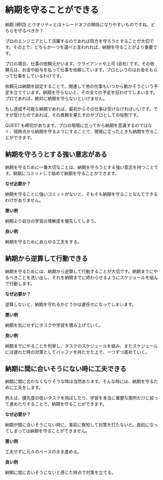 # 納期を守ることができる

納期 (締切) とクオリティとはトレードオフの関係になりやすいものですね。どちらを守るべきか？

プロのエンジニアとして活躍するのであれば両方を守ろうとすることが大切です。その上で、どちらか一つを選べと言われれば、納期を守ることがより重要です。

プロの場合、仕事の依頼元がいます。クライアントや上司 (会社) です。その依頼元は、お金や給与を払って仕事を依頼しています。プロというのはお金をもらって仕事をしているわけです。

依頼元は納期を設定することで、関連して他の仕事もいつから動かそうという予定を立てています。納期を守らないと、その全ての予定を狂わせてしまいます。プロであれば、絶対に納期を守らないといけません。

もし達成不可能な納期であれば、最初からその仕事は受けなければいいです。ですが受けたのであれば、その責務を果たすのがプロとしての役割です。

QUEST も締切があります。プロの現場に立ってから納期を意識するのではなく、現時点から納期を守るようにすることで、現場に立ったときも納期を守ることができます。

## 納期を守ろうとする強い意志がある

納期を守るために一番大切なことは、納期を守ろうとする強い意志を持つことです。納期にコミットして始めて納期を守ることができます。

**なぜ必要か？**

納期を守ることに強いコミットがないと、そもそも納期を守ることなんてできるわけがありません。

**悪い例**

納期より自分の学習の理解度を優先してしまう。

**良い例**

納期を守るためにあらゆる工夫をする。

## 納期から逆算して行動できる

納期を守るためには、納期から逆算して行動することが大切です。納期までにやるべきことを洗い出し、それを納期までに終わらせるようにスケジュールを組んで行動します。

**なぜ必要か？**

逆算しないと、納期を守れるかどうかは運任せになってしまいます。

**悪い例**

納期を気にせずにタスクや学習を積み上げていく。

**良い例**

納期までにやることを列挙し、タスクのスケジュールを組み、またスケジュールには遅れた時の対策としてバッファを持たせた上で、一つずつ進めていく。

## 納期に間に合いそうにない時に工夫できる

納期に間に合わなくなりそうな時は当然あります。そんな時には、納期を守るために工夫をします。

例えば、優先度の低いタスクを飛ばしたり、学習を本当に重要な箇所だけに絞って進めたりすることで、納期を守ることができます。

**なぜ必要か？**

納期が間に合いそうにない時に、事前に察知して対策を打たないと、直前になってしまっては納期を守ることができません。

**悪い例**

工夫せずに元々のペースのまま進める。

**良い例**

納期に間に合いそうにないと感じた時点で対策を立てる。
